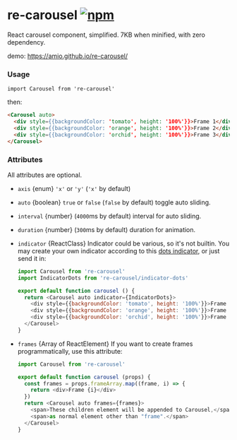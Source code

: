 # re-carousel [![npm](https://img.shields.io/npm/v/re-carousel.svg?style=flat-square)](https://www.npmjs.com/package/re-carousel)

React carousel component, simplified. 7KB when minified, with zero dependency.

demo: https://amio.github.io/re-carousel/

### Usage

`import Carousel from 're-carousel'`

then:

```html
<Carousel auto>
  <div style={{backgroundColor: 'tomato', height: '100%'}}>Frame 1</div>
  <div style={{backgroundColor: 'orange', height: '100%'}}>Frame 2</div>
  <div style={{backgroundColor: 'orchid', height: '100%'}}>Frame 3</div>
</Carousel>
```

### Attributes

All attributes are optional.

- `axis` {enum} `'x'` or `'y'` (`'x'` by default)
- `auto` {boolean} `true` or `false` (`false` by default) toggle auto sliding.
- `interval` {number} (`4000`ms by default) interval for auto sliding.
- `duration` {number} (`300`ms by default) duration for animation.
- `indicator` {ReactClass} Indicator could be various, so it's not builtin.
  You may create your own indicator according to this
  [dots indicator](src/indicator-dots.js), or just send it in:

  ```javascript
  import Carousel from 're-carousel'
  import IndicatorDots from 're-carousel/indicator-dots'

  export default function carousel () {
    return <Carousel auto indicator={IndicatorDots}>
      <div style={{backgroundColor: 'tomato', height: '100%'}}>Frame 1</div>
      <div style={{backgroundColor: 'orange', height: '100%'}}>Frame 2</div>
      <div style={{backgroundColor: 'orchid', height: '100%'}}>Frame 3</div>
    </Carousel>
  }
  ```
- `frames` {Array of ReactElement} If you want to create frames programmatically,
  use this attribute:

  ```javascript
  import Carousel from 're-carousel'

  export default function carousel (props) {
    const frames = props.frameArray.map((frame, i) => {
      return <div>Frame {i}</div>
    })
    return <Carousel auto frames={frames}>
      <span>These children element will be appended to Carousel,</span>
      <span>as normal element other than "frame".</span>
    </Carousel>
  }
  ```
